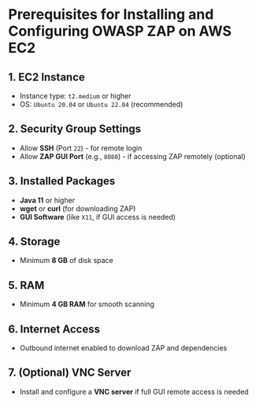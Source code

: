# Prerequisites for Installing and Configuring OWASP ZAP on AWS EC2

## 1. EC2 Instance
- Instance type: `t2.medium` or higher
- OS: `Ubuntu 20.04` or `Ubuntu 22.04` (recommended)

## 2. Security Group Settings
- Allow **SSH** (Port `22`) - for remote login
- Allow **ZAP GUI Port** (e.g., `8080`) - if accessing ZAP remotely (optional)

## 3. Installed Packages
- **Java 11** or higher
- **wget** or **curl** (for downloading ZAP)
- **GUI Software** (like `X11`, if GUI access is needed)

## 4. Storage
- Minimum **8 GB** of disk space

## 5. RAM
- Minimum **4 GB RAM** for smooth scanning

## 6. Internet Access
- Outbound internet enabled to download ZAP and dependencies

## 7. (Optional) VNC Server
- Install and configure a **VNC server** if full GUI remote access is needed


